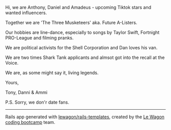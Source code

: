 Hi, we are Anthony, Daniel and Amadeus - upcoming Tiktok stars and wanted influencers.

Together we are 'The Three Musketeers' aka. Future A-Listers.

Our hobbies are line-dance, especially to songs by Taylor Swift, Fortnight PRO-League and filming pranks.

We are political activists for the Shell Corporation and Dan loves his van.

We are two times Shark Tank applicants and almsot got into the recall at the Voice.

We are, as some might say it, living legends.

Yours,

Tony, Danni & Ammi

P.S. Sorry, we don'r date fans.

------------

Rails app generated with [lewagon/rails-templates](https://github.com/lewagon/rails-templates), created by the [Le Wagon coding bootcamp](https://www.lewagon.com) team.
